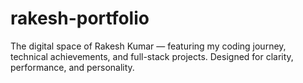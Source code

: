 # rakesh-portfolio
The digital space of Rakesh Kumar — featuring my coding journey, technical achievements, and full-stack projects. Designed for clarity, performance, and personality.
